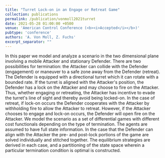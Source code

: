 ```yaml
---
title: "Turret Lock-on in an Engage or Retreat Game"
collection: publications
permalink: /publication/vonmoll2021turret
date: 2021-05-28 01:00:00 +0500
venue: 'American Control Conference (<b><i>Accepted</i></b>)'
pubtype: 'conference'
authors: 'A. Von Moll, Z. Fuchs'
excerpt_separator: ""
---
```

In this paper we model and analyze a scenario in the two dimensional plane involving a mobile Attacker and stationary Defender. There are two possibilities for termination: the Attacker can collide with the Defender (engagement) or maneuver to a safe zone away from the Defender (retreat). The Defender is equipped with a directional turret which it can rotate with a bounded rate. If the turret is aligned with the Attacker&apos;s position, the Defender has a lock on the Attacker and may choose to fire on the Attacker. Thus, whether engaging or retreating, the Attacker has incentive to evade the turret&apos;s line of sight and thereby avoid being locked-on. In the case of retreat, if lock-on occurs the Defender cooperates with the Attacker by withholding fire to allow the Attacker to retreat. However, if the Attacker chooses to engage and lock-on occurs, the Defender will open fire on the Attacker. We model the scenario as a set of differential games with different cost functionals depending on the type of termination. The agents are assumed to have full state information. In the case that the Defender can align with the Attacker the pre- and post-lock portions of the game are solved individually and stitched together. The equilibrium strategies are derived in each case, and a partitioning of the state space wherein a particular termination condition is optimal is constructed.
